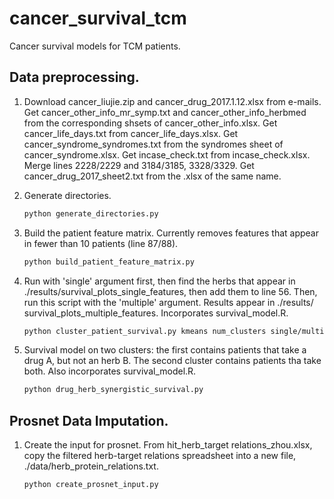 # cancer_survival_tcm
Cancer survival models for TCM patients.


## Data preprocessing.

1.  Download cancer_liujie.zip and cancer_drug_2017.1.12.xlsx from e-mails.
    Get cancer_other_info_mr_symp.txt and cancer_other_info_herbmed from the
    corresponding shsets of cancer_other_info.xlsx.
    Get cancer_life_days.txt from cancer_life_days.xlsx.
    Get cancer_syndrome_syndromes.txt from the syndromes sheet of cancer_syndrome.xlsx.
    Get incase_check.txt from incase_check.xlsx. Merge lines 2228/2229 and 3184/3185, 3328/3329.
    Get cancer_drug_2017_sheet2.txt from the .xlsx of the same name.

2.  Generate directories.
    
    ```bash
    python generate_directories.py
    ```

2.  Build the patient feature matrix. Currently removes features that appear in
    fewer than 10 patients (line 87/88).

    ```bash
    python build_patient_feature_matrix.py
    ```

3.  Run with 'single' argument first, then find the herbs that appear in
    ./results/survival_plots_single_features, then add them to line 56. Then,
    run this script with the 'multiple' argument. Results appear in ./results/
    survival_plots_multiple_features. Incorporates survival_model.R.

    ```bash
    python cluster_patient_survival.py kmeans num_clusters single/multiple
    ```

4.  Survival model on two clusters: the first contains patients that take a drug
    A, but not an herb B. The second cluster contains patients tha take both.
    Also incorporates survival_model.R.

    ```bash
    python drug_herb_synergistic_survival.py
    ```

## Prosnet Data Imputation.

1.  Create the input for prosnet. From hit_herb_target relations_zhou.xlsx, 
    copy the filtered herb-target relations spreadsheet into a new file,
    ./data/herb_protein_relations.txt.

    ```bash
    python create_prosnet_input.py
    ```